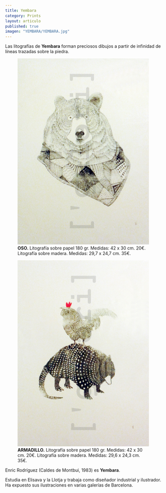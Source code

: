 ```yaml
---
title: Yembara
category: Prints
layout: articulo
published: true
imagen: "YEMBARA/YEMBARA.jpg"
---
```

Las litografías de **Yembara** forman preciosos dibujos a partir de infinidad de líneas trazadas sobre la piedra. 

<div class="figure-group">
<figure>
	<a href="/images/YEMBARA/OSO.jpg"><img src="/images/YEMBARA/OSO.jpg" alt="Litografía Yembara"></a>
	<figcaption><b>OSO.</b> Litografía sobre papel 180 gr. Medidas: 42 x 30 cm. 20€. Litografía sobre madera. Medidas: 29,7 x 24,7 cm. 35€.</figcaption>
</figure>

<figure>
	<a href="/images/YEMBARA/ARMADILLO.jpg"><img src="/images/YEMBARA/ARMADILLO.jpg" alt="Litografía Yembara"></a>
	<figcaption><b>ARMADILLO.</b> Litografía sobre papel 180 gr. Medidas: 42 x 30 cm. 20€. Litografía sobre madera. Medidas: 29,6 x 24,3 cm. 35€.</figcaption>
</figure>
</div>


Enric Rodríguez (Caldes de Montbui, 1983) es **Yembara**.

Estudia en Elisava y la Llotja y trabaja como diseñador industrial y ilustrador. Ha expuesto sus ilustraciones en varias galerías de Barcelona.
